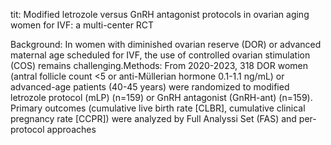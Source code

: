tit:
Modified letrozole versus GnRH antagonist protocols in ovarian aging women for IVF: a multi-center RCT

Background: In women with diminished ovarian reserve (DOR) or advanced maternal age scheduled for IVF, 
the use of controlled ovarian stimulation (COS) remains challenging.Methods: From 2020-2023, 
318 DOR women (antral follicle count <5 or anti-Müllerian hormone 0.1-1.1 ng/mL) or 
advanced-age patients (40-45 years) were randomized to modified letrozole protocol (mLP) (n=159) or GnRH antagonist (GnRH-ant) (n=159). 
Primary outcomes (cumulative live birth rate [CLBR], cumulative clinical pregnancy rate [CCPR]) were analyzed by Full Analyssi Set (FAS) and per-protocol approaches
